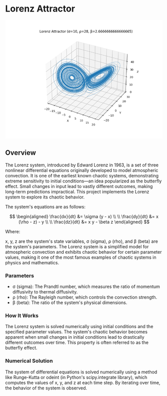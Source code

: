 # Lorenz Attractor

![DLA](lorenz.png)

## Overview

The Lorenz system, introduced by Edward Lorenz in 1963, is a set of three nonlinear differential equations originally developed to model atmospheric convection. It is one of the earliest known chaotic systems, demonstrating extreme sensitivity to initial conditions—an idea popularized as the butterfly effect. Small changes in input lead to vastly different outcomes, making long-term predictions impractical. This project implements the Lorenz system to explore its chaotic behavior.

The system's equations are as follows:

$$
\begin{aligned}
\frac{dx}{dt} &= \sigma (y - x) \\
\\
\frac{dy}{dt} &= x (\rho - z) - y \\
\\
\frac{dz}{dt} &= x y - \beta z
\end{aligned}
$$

Where:

x, y, z are the system's state variables,
σ (sigma), ρ (rho), and β (beta) are the system's parameters.
The Lorenz system is a simplified model for atmospheric convection and exhibits chaotic behavior for certain parameter values, making it one of the most famous examples of chaotic systems in physics and mathematics.

### Parameters  

- σ (sigma): The Prandtl number, which measures the ratio of momentum diffusivity to thermal diffusivity.  
- ρ (rho): The Rayleigh number, which controls the convection strength.  
- β (beta): The ratio of the system's physical dimensions.  

### How It Works

The Lorenz system is solved numerically using initial conditions and the specified parameter values. The system's chaotic behavior becomes apparent when small changes in initial conditions lead to drastically different outcomes over time. This property is often referred to as the butterfly effect.

### Numerical Solution  

The system of differential equations is solved numerically using a method like Runge-Kutta or odeint (in Python's scipy.integrate library), which computes the values of x, y, and z at each time step. By iterating over time, the behavior of the system is observed.
